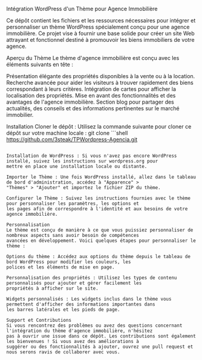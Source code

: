 Intégration WordPress d'un Thème pour Agence Immobilière

Ce dépôt contient les fichiers et les ressources nécessaires pour intégrer et personnaliser un thème WordPress
spécialement conçu pour une agence immobilière. Ce projet vise à fournir une base solide pour créer un site Web
attrayant et fonctionnel destiné à promouvoir les biens immobiliers de votre agence.

Aperçu du Thème
Le thème d'agence immobilière est conçu avec les éléments suivants en tête :

Présentation élégante des propriétés disponibles à la vente ou à la location.
Recherche avancée pour aider les visiteurs à trouver rapidement des biens correspondant à leurs critères.
Intégration de cartes pour afficher la localisation des propriétés.
Mise en avant des fonctionnalités et des avantages de l'agence immobilière.
Section blog pour partager des actualités, des conseils et des informations pertinentes sur le marché immobilier.

Installation
Cloner le dépôt : Utilisez la commande suivante pour cloner ce dépôt sur votre machine locale :
git clone ```shell
	https://github.com/3steak/TPWordpress-Agencia.git
```

Installation de WordPress : Si vous n'avez pas encore WordPress installé, suivez les instructions sur wordpress.org pour
mettre en place une installation locale ou distante.

Importer le Thème : Une fois WordPress installé, allez dans le tableau de bord d'administration, accédez à "Apparence" >
"Thèmes" > "Ajouter" et importez le fichier ZIP du thème.

Configurer le Thème : Suivez les instructions fournies avec le thème pour personnaliser les paramètres, les options et
les pages afin de correspondre à l'identité et aux besoins de votre agence immobilière.

Personnalisation
Le thème est conçu de manière à ce que vous puissiez personnaliser de nombreux aspects sans avoir besoin de compétences
avancées en développement. Voici quelques étapes pour personnaliser le thème :

Options du thème : Accédez aux options du thème depuis le tableau de bord WordPress pour modifier les couleurs, les
polices et les éléments de mise en page.

Personnalisation des propriétés : Utilisez les types de contenu personnalisés pour ajouter et gérer facilement les
propriétés à afficher sur le site.

Widgets personnalisés : Les widgets inclus dans le thème vous permettent d'afficher des informations importantes dans
les barres latérales et les pieds de page.

Support et Contributions
Si vous rencontrez des problèmes ou avez des questions concernant l'intégration du thème d'agence immobilière, n'hésitez
pas à ouvrir une issue dans ce dépôt. Les contributions sont également les bienvenues ! Si vous avez des améliorations à
suggérer ou des fonctionnalités à ajouter, ouvrez une pull request et nous serons ravis de collaborer avec vous.